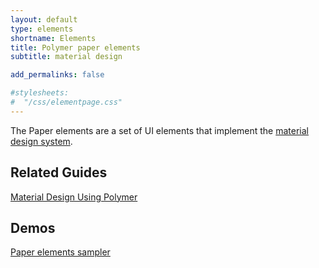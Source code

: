 ```yaml
---
layout: default
type: elements
shortname: Elements
title: Polymer paper elements
subtitle: material design

add_permalinks: false

#stylesheets:
#  "/css/elementpage.css"
---
```


<!-- page specific stylesheet needs to be inline to the page so ajax injects it. -->
<link rel="stylesheet" href="/css/elementpage.css">

<div class="hide-on-hash">


  <p>The Paper elements are a set of UI elements that implement the
    <a href="http://google.com/design/spec">material design system</a>.</p>

  <component-download-button org="Polymer" component="paper-elements" label="GET THE PAPER ELEMENTS">
  </component-download-button>

  <h2>Related Guides</h2>
  <p><a href="material.html">Material Design Using Polymer</a></p>

  <h2>Demos</h2>
  <p><a href="/components/paper-elements/demo.html">Paper elements sampler</a></p>
</div>

<component-docs
    elements='{% list_components dir:components prefix:paper blacklist:"paper-calculator paper-doc-viewer paper-ink paper-scaffold paper-menu-button-transition paper-menu-button-overlay-container paper-form paper-row paper-group paper-doc-toc paper-doc-page"%}'>
</component-docs>

